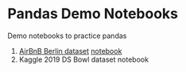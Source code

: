 # Pandas Demo Notebooks
Demo notebooks to practice pandas

1. [AirBnB Berlin dataset](https://www.kaggle.com/brittabettendorf/berlin-airbnb-data) [notebook](https://github.com/Lexie88rus/pandas_demos/blob/master/AirBnB%20Berlin%20EDA%20Questions.ipynb)
2. Kaggle 2019 DS Bowl dataset notebook

